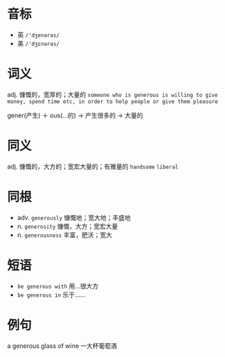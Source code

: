 # 音标

- 英 `/'dʒenərəs/`
- 美 `/'dʒɛnərəs/`

# 词义

adj. 慷慨的，宽厚的；大量的
`someone who is generous is willing to give money, spend time etc, in order to help people or give them pleasure`



gener(产生) ＋ ous(…的) → 产生很多的 → 大量的

# 同义

adj. 慷慨的，大方的；宽宏大量的；有雅量的
`handsome` `liberal`

# 同根

- adv. `generously` 慷慨地；宽大地；丰盛地
- n. `generosity` 慷慨，大方；宽宏大量
- n. `generousness` 丰富，肥沃；宽大

# 短语

- `be generous with` 用…很大方
- `be generous in` 乐于……

# 例句

a generous glass of wine
一大杯葡萄酒


